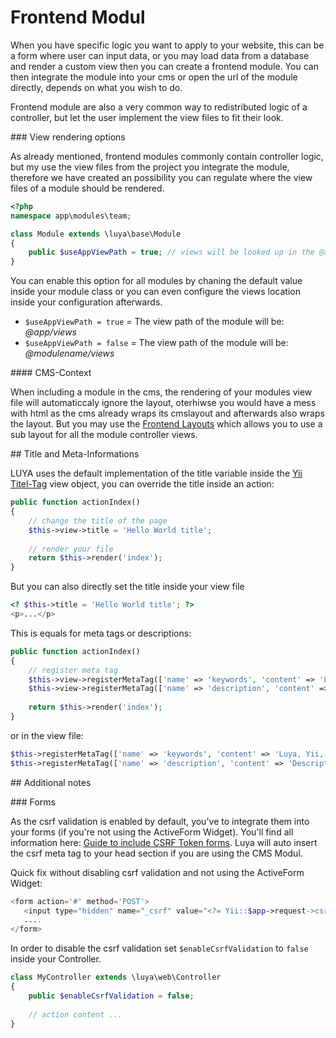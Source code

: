 # Frontend Modul

When you have specific logic you want to apply to your website, this can be a form where user can input data, or you may load data from a database and render a custom view then you can create a frontend module. You can then integrate the module into your cms or open the url of the module directly, depends on what you wish to do.

Frontend module are also a very common way to redistributed logic of a controller, but let the user implement the view files to fit their look.

### View rendering options

As already mentioned, frontend modules commonly contain controller logic, but my use the view files from the project you integrate the module, therefore we have created an possibility you can regulate where the view files of a module should be rendered.

```php
<?php
namespace app\modules\team;

class Module extends \luya\base\Module
{
    public $useAppViewPath = true; // views will be looked up in the @app/views folder.
}
```

You can enable this option for all modules by chaning the default value inside your module class or you can even configure the views location inside your configuration afterwards.

- `$useAppViewPath = true` = The view path of the module will be: *@app/views*
- `$useAppViewPath = false` = The view path of the module will be: *@modulename/views*

#### CMS-Context

When including a module in the cms, the rendering of your modules view file will automaticcaly ignore the layout, oterhiwse you would have a mess with html as the cms already wraps its cmslayout and afterwards also wraps the layout. But you may use the [Frontend Layouts](app-module-layouts.md) which allows you to use a sub layout for all the module controller views.

## Title and Meta-Informations

LUYA uses the default implementation of the title variable inside the [Yii Titel-Tag](http://www.yiiframework.com/doc-2.0/guide-structure-views.html#setting-page-titles) view object, you can override the title inside an action:

```php
public function actionIndex()
{
	// change the title of the page
    $this->view->title = 'Hello World title';
    
    // render your file
    return $this->render('index');
}
```

But you can also directly set the title inside your view file

```php
<? $this->title = 'Hello World title'; ?>
<p>...</p>
```

This is equals for meta tags or descriptions:

```php
public function actionIndex()
{
	// register meta tag
    $this->view->registerMetaTag(['name' => 'keywords', 'content' => 'Luya, Yii, PHP']);
    $this->view->registerMetaTag(['name' => 'description', 'content' => 'Description of this Page.'], 'metaDescription');
    
    return $this->render('index');
}
```

or in the view file:

```php
$this->registerMetaTag(['name' => 'keywords', 'content' => 'Luya, Yii, PHP']);
$this->registerMetaTag(['name' => 'description', 'content' => 'Description of this Page.'], 'metaDescription');
```

## Additional notes

### Forms

As the csrf validation is enabled by default, you've to integrate them into your forms (if you're not using the ActiveForm Widget). You'll find all information here: [Guide to include CSRF Token forms](http://zero-exception.blogspot.ch/2015/01/yii2-using-csrf-token.html). Luya will auto insert the csrf meta tag to your head section if you are using the CMS Modul.

Quick fix without disabling csrf validation and not using the ActiveForm Widget: 

```php
<form action='#' method='POST'>
   <input type="hidden" name="_csrf" value="<?= Yii::$app->request->csrfToken; ?>" />
   ....
</form>
```

In order to disable the csrf validation set `$enableCsrfValidation` to `false` inside your Controller.

```php
class MyController extends \luya\web\Controller
{
    public $enableCsrfValidation = false;
    
    // action content ...
}
```
